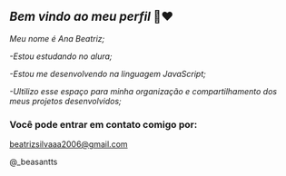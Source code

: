 ## _Bem vindo ao meu perfil_ 🍒♥️

_Meu nome é Ana Beatriz;_ 

_-Estou estudando no alura;_ 

_-Estou me desenvolvendo na linguagem _JavaScript_;_

_-Ultilizo esse espaço para minha organização e compartilhamento dos meus projetos desenvolvidos;_ 

### Você pode entrar em contato comigo por:

beatrizsilvaaa2006@gmail.com

@_beasantts




